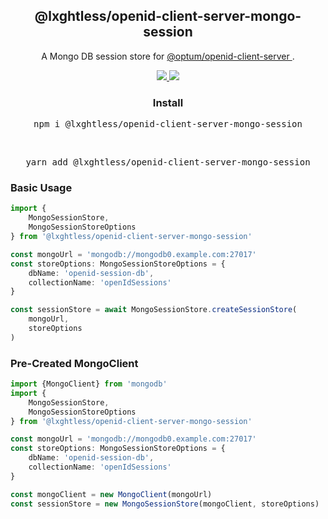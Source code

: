 <h2 align="center">@lxghtless/openid-client-server-mongo-session</h2>

<p align="center">
    A Mongo DB session store for 
	<a href="https://www.npmjs.com/package/@optum/openid-client-server">
		@optum/openid-client-server
	</a>.
</p>

<p align="center">
	<a href="https://www.typescriptlang.org/">
		<img src="https://aleen42.github.io/badges/src/typescript.svg" />
	</a>
	<a href="https://eslint.org/">
		<img src="https://aleen42.github.io/badges/src/eslint.svg" />
	</a>
</p>

<p align="center">
  <h3 align="center">Install</h3>
</p>

<pre align="center">npm i @lxghtless/openid-client-server-mongo-session</pre>

<br />

<pre align="center">yarn add @lxghtless/openid-client-server-mongo-session</pre>

### Basic Usage

```ts
import {
    MongoSessionStore,
    MongoSessionStoreOptions
} from '@lxghtless/openid-client-server-mongo-session'

const mongoUrl = 'mongodb://mongodb0.example.com:27017'
const storeOptions: MongoSessionStoreOptions = {
    dbName: 'openid-session-db',
    collectionName: 'openIdSessions'
}

const sessionStore = await MongoSessionStore.createSessionStore(
    mongoUrl,
    storeOptions
)
```

### Pre-Created MongoClient

```ts
import {MongoClient} from 'mongodb'
import {
    MongoSessionStore,
    MongoSessionStoreOptions
} from '@lxghtless/openid-client-server-mongo-session'

const mongoUrl = 'mongodb://mongodb0.example.com:27017'
const storeOptions: MongoSessionStoreOptions = {
    dbName: 'openid-session-db',
    collectionName: 'openIdSessions'
}

const mongoClient = new MongoClient(mongoUrl)
const sessionStore = new MongoSessionStore(mongoClient, storeOptions)
```
